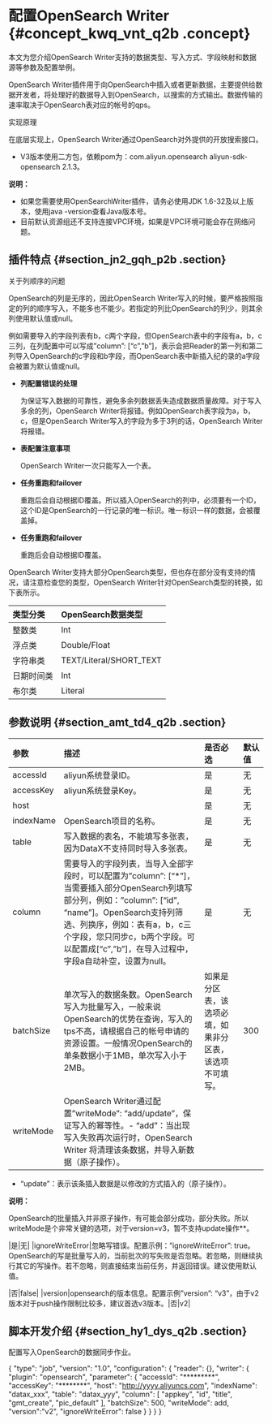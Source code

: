 # 配置OpenSearch Writer {#concept_kwq_vnt_q2b .concept}

本文为您介绍OpenSearch Writer支持的数据类型、写入方式、字段映射和数据源等参数及配置举例。

OpenSearch Writer插件用于向OpenSearch中插入或者更新数据，主要提供给数据开发者，将处理好的数据导入到OpenSearch，以搜索的方式输出。数据传输的速率取决于OpenSearch表对应的帐号的qps。

实现原理

在底层实现上，OpenSearch Writer通过OpenSearch对外提供的开放搜索接口。

-   V3版本使用二方包，依赖pom为：com.aliyun.opensearch aliyun-sdk-opensearch 2.1.3。

**说明：** 

-   如果您需要使用OpenSearchWriter插件，请务必使用JDK 1.6-32及以上版本，使用java -version查看Java版本号。
-   目前默认资源组还不支持连接VPC环境，如果是VPC环境可能会存在网络问题。

## 插件特点 {#section_jn2_gqh_p2b .section}

关于列顺序的问题

OpenSearch的列是无序的，因此OpenSearch Writer写入的时候，要严格按照指定的列的顺序写入，不能多也不能少。若指定的列比OpenSearch的列少，则其余列使用默认值或null。

例如需要导入的字段列表有b，c两个字段，但OpenSearch表中的字段有a，b，c三列，在列配置中可以写成”column”: \[“c”,”b”\]，表示会把Reader的第一列和第二列导入OpenSearch的c字段和b字段，而OpenSearch表中新插入纪的录的a字段会被置为默认值或null。

-   **列配置错误的处理**

    为保证写入数据的可靠性，避免多余列数据丢失造成数据质量故障。对于写入多余的列，OpenSearch Writer将报错。例如OpenSearch表字段为a，b，c，但是OpenSearch Writer写入的字段为多于3列的话，OpenSearch Writer将报错。

-   **表配置注意事项**

    OpenSearch Writer一次只能写入一个表。

-   **任务重跑和failover**

    重跑后会自动根据ID覆盖。所以插入OpenSearch的列中，必须要有一个ID，这个ID是OpenSearch的一行记录的唯一标识。唯一标识一样的数据，会被覆盖掉。

-   **任务重跑和failover**

    重跑后会自动根据ID覆盖。


OpenSearch Writer支持大部分OpenSearch类型，但也存在部分没有支持的情况，请注意检查您的类型，OpenSearch Writer针对OpenSearch类型的转换，如下表所示。

|类型分类|OpenSearch数据类型|
|:---|:-------------|
|整数类|Int|
|浮点类|Double/Float|
|字符串类|TEXT/Literal/SHORT\_TEXT|
|日期时间类|Int|
|布尔类|Literal|

## 参数说明 {#section_amt_td4_q2b .section}

|参数|描述|是否必选|默认值|
|:-|:-|:---|:--|
|accessId|aliyun系统登录ID。|是|无|
|accessKey|aliyun系统登录Key。|是|无|
|host| |是|无|
|indexName|OpenSearch项目的名称。|是|无|
|table|写入数据的表名，不能填写多张表，因为DataX不支持同时导入多张表。|是|无|
|column|需要导入的字段列表，当导入全部字段时，可以配置为”column”: \[“\*”\]，当需要插入部分OpenSearch列填写部分列，例如：”column”: \[“id”, “name”\]。OpenSearch支持列筛选、列换序，例如：表有a，b，c三个字段，您只同步c，b两个字段。可以配置成\[“c”,”b”\]，在导入过程中，字段a自动补空，设置为null。|是|无|
|batchSize|单次写入的数据条数。OpenSearch写入为批量写入，一般来说OpenSearch的优势在查询，写入的tps不高，请根据自己的帐号申请的资源设置。一般情况OpenSearch的单条数据小于1MB，单次写入小于2MB。|如果是分区表，该选项必填，如果非分区表，该选项不可填写。|300|
|writeMode|OpenSearch Writer通过配置”writeMode”: “add/update”，保证写入的幂等性。-   “add”：当出现写入失败再次运行时，OpenSearch Writer 将清理该条数据，并导入新数据（原子操作）。
-   “update”：表示该条插入数据是以修改的方式插入的（原子操作）。

**说明：** 

OpenSearch的批量插入并非原子操作，有可能会部分成功，部分失败。所以writeMode是个非常关键的选项，对于version=v3，暂不支持update操作\*\*。


|是|无|
|ignoreWriteError|忽略写错误。配置示例：”ignoreWriteError”: true。OpenSearch的写是批量写入的，当前批次的写失败是否忽略。若忽略，则继续执行其它的写操作。若不忽略，则直接结束当前任务，并返回错误。建议使用默认值。

|否|false|
|version|opensearch的版本信息。配置示例”version”: “v3”，由于v2版本对于push操作限制比较多，建议首选v3版本。|否|v2|

## 脚本开发介绍 {#section_hy1_dys_q2b .section}

配置写入OpenSearch的数据同步作业。

\{ "type": "job", "version": "1.0", "configuration": \{ "reader": \{\}, "writer": \{ "plugin": "opensearch", "parameter": \{ "accessId": "\*\*\*\*\*\*\*\*\*", "accessKey": "\*\*\*\*\*\*\*\*", "host": "http://yyyy.aliyuncs.com", "indexName": "datax\_xxx", "table": "datax\_yyy", "column": \[ "appkey", "id", "title", "gmt\_create", "pic\_default" \], "batchSize": 500, "writeMode": add, "version":"v2", "ignoreWriteError": false \} \} \} \}

